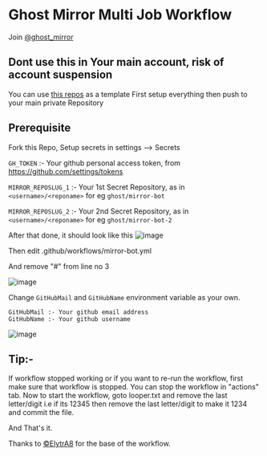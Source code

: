 # Ghost Mirror Multi Job Workflow
Join [@ghost_mirror](https://t.me/ghost_mirror)

## Dont use this in Your main account, risk of account suspension


You can use [this repos](https://github.com/ghostmirrorlab/mirror-bot-repos) as a template
First setup everything then push to your main private Repository

## Prerequisite
Fork this Repo,
Setup secrets in settings --> Secrets

`GH_TOKEN` :- Your github personal access token, from https://github.com/settings/tokens

`MIRROR_REPOSLUG_1` :- Your 1st Secret Repository, as in `<username>/<reponame>` for eg `ghost/mirror-bot`

`MIRROR_REPOSLUG_2` :- Your 2nd Secret Repository, as in `<username>/<reponame>` for eg `ghost/mirror-bot-2`

After that done, it should look like this
![image](https://user-images.githubusercontent.com/77688759/120899676-88cfca80-c64e-11eb-9aef-b76c94f21227.png)

Then edit .github/workflows/mirror-bot.yml

And remove "#" from line no 3


![image](https://user-images.githubusercontent.com/77688759/131170352-25aa1f1d-099a-47bd-9fd0-a25d561af2b3.png)


Change `GitHubMail` and `GitHubName` environment variable as your own.

```text
GitHubMail :- Your github email address
GitHubName :- Your github username
```

![image](https://user-images.githubusercontent.com/77688759/120901023-e4ea1d00-c655-11eb-8fa9-ccb7429b64df.png)


## Tip:-
If workflow stopped working or if you want to re-run the workflow, first make sure that workflow is stopped. You can stop the workflow in "actions" tab.
Now to start the workflow, goto looper.txt and remove the last letter/digit i.e if its 12345 then remove the last letter/digit to make it 1234 and commit the file.

And That's it.

Thanks to [©ElytrA8](https://github.com/ElytrA8) for the base of the workflow.
